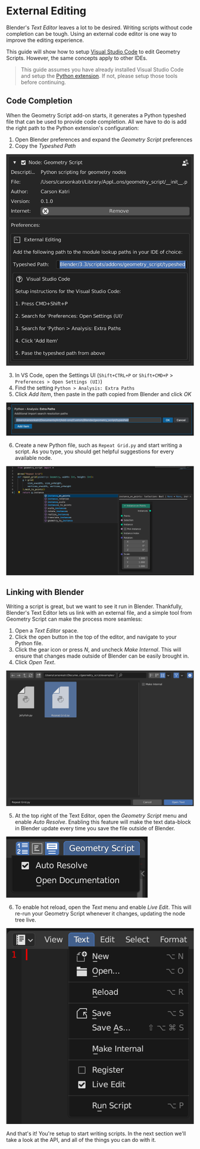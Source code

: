 # External Editing

Blender's *Text Editor* leaves a lot to be desired. Writing scripts without code completion can be tough.
Using an external code editor is one way to improve the editing experience.

This guide will show how to setup [Visual Studio Code](https://code.visualstudio.com/) to edit Geometry Scripts. However, the same concepts apply to other IDEs.

> This guide assumes you have already installed Visual Studio Code and setup the [Python extension](https://marketplace.visualstudio.com/items?itemName=ms-python.python). If not, please setup those tools before continuing.

## Code Completion
When the Geometry Script add-on starts, it generates a Python typeshed file that can be used to provide code completion.
All we have to do is add the right path to the Python extension's configuration:

1. Open Blender preferences and expand the *Geometry Script* preferences
2. Copy the *Typeshed Path*

![A screenshot of the Geometry Script preferences](../images/addon_preferences.png)

3. In VS Code, open the Settings UI (`Shift+CTRL+P` or `Shift+CMD+P` > `Preferences > Open Settings (UI)`)
4. Find the setting `Python > Analysis: Extra Paths`
5. Click *Add Item*, then paste in the path copied from Blender and click *OK*

![A screenshot of the Python > Analysis: Extra Paths setting with the path pasted in](../images/vscode_extra_paths.png)

6. Create a new Python file, such as `Repeat Grid.py` and start writing a script. As you type, you should get helpful suggestions for every available node.

![A screenshot of a script with the documentation for `instance_on_points` appearing as the user types.](../images/vscode_code_completion.png)

## Linking with Blender
Writing a script is great, but we want to see it run in Blender. Thankfully, Blender's Text Editor lets us link with an external file, and a simple tool from Geometry Script can make the process more seamless:

1. Open a *Text Editor* space.
2. Click the open button in the top of the editor, and navigate to your Python file.
3. Click the gear icon or press *N*, and uncheck *Make Internal*. This will ensure that changes made outside of Blender can be easily brought in.
4. Click *Open Text*.

![A screenshot of Blender's file picker, with the Make Internal checkbox unchecked.](../images/open_file.png)

5. At the top right of the Text Editor, open the *Geometry Script* menu and enable *Auto Resolve*. Enabling this feature will make the text data-block in Blender update every time you save the file outside of Blender.

![A screenshot of the Geometry Script menu with Auto Resolve checked](../images/auto_resolve.png)

6. To enable hot reload, open the *Text* menu and enable *Live Edit*. This will re-run your Geometry Script whenever it changes, updating the node tree live.

![A screenshot of the Text menu with Live Edit checked](../images/live_edit.png)

And that's it! You're setup to start writing scripts. In the next section we'll take a look at the API, and all of the things you can do with it.